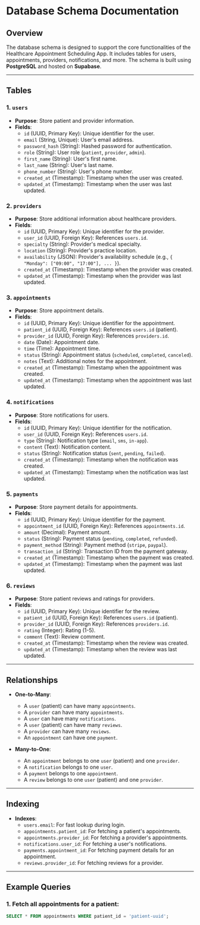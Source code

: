 # Database Schema Documentation

## Overview
The database schema is designed to support the core functionalities of the Healthcare Appointment Scheduling App. It includes tables for users, appointments, providers, notifications, and more. The schema is built using **PostgreSQL** and hosted on **Supabase**.

---

## Tables

### 1. `users`
- **Purpose**: Store patient and provider information.
- **Fields**:
  - `id` (UUID, Primary Key): Unique identifier for the user.
  - `email` (String, Unique): User's email address.
  - `password_hash` (String): Hashed password for authentication.
  - `role` (String): User role (`patient`, `provider`, `admin`).
  - `first_name` (String): User's first name.
  - `last_name` (String): User's last name.
  - `phone_number` (String): User's phone number.
  - `created_at` (Timestamp): Timestamp when the user was created.
  - `updated_at` (Timestamp): Timestamp when the user was last updated.

### 2. `providers`
- **Purpose**: Store additional information about healthcare providers.
- **Fields**:
  - `id` (UUID, Primary Key): Unique identifier for the provider.
  - `user_id` (UUID, Foreign Key): References `users.id`.
  - `specialty` (String): Provider's medical specialty.
  - `location` (String): Provider's practice location.
  - `availability` (JSON): Provider's availability schedule (e.g., `{ "Monday": ["09:00", "17:00"], ... }`).
  - `created_at` (Timestamp): Timestamp when the provider was created.
  - `updated_at` (Timestamp): Timestamp when the provider was last updated.

### 3. `appointments`
- **Purpose**: Store appointment details.
- **Fields**:
  - `id` (UUID, Primary Key): Unique identifier for the appointment.
  - `patient_id` (UUID, Foreign Key): References `users.id` (patient).
  - `provider_id` (UUID, Foreign Key): References `providers.id`.
  - `date` (Date): Appointment date.
  - `time` (Time): Appointment time.
  - `status` (String): Appointment status (`scheduled`, `completed`, `canceled`).
  - `notes` (Text): Additional notes for the appointment.
  - `created_at` (Timestamp): Timestamp when the appointment was created.
  - `updated_at` (Timestamp): Timestamp when the appointment was last updated.

### 4. `notifications`
- **Purpose**: Store notifications for users.
- **Fields**:
  - `id` (UUID, Primary Key): Unique identifier for the notification.
  - `user_id` (UUID, Foreign Key): References `users.id`.
  - `type` (String): Notification type (`email`, `sms`, `in-app`).
  - `content` (Text): Notification content.
  - `status` (String): Notification status (`sent`, `pending`, `failed`).
  - `created_at` (Timestamp): Timestamp when the notification was created.
  - `updated_at` (Timestamp): Timestamp when the notification was last updated.

### 5. `payments`
- **Purpose**: Store payment details for appointments.
- **Fields**:
  - `id` (UUID, Primary Key): Unique identifier for the payment.
  - `appointment_id` (UUID, Foreign Key): References `appointments.id`.
  - `amount` (Decimal): Payment amount.
  - `status` (String): Payment status (`pending`, `completed`, `refunded`).
  - `payment_method` (String): Payment method (`stripe`, `paypal`).
  - `transaction_id` (String): Transaction ID from the payment gateway.
  - `created_at` (Timestamp): Timestamp when the payment was created.
  - `updated_at` (Timestamp): Timestamp when the payment was last updated.

### 6. `reviews`
- **Purpose**: Store patient reviews and ratings for providers.
- **Fields**:
  - `id` (UUID, Primary Key): Unique identifier for the review.
  - `patient_id` (UUID, Foreign Key): References `users.id` (patient).
  - `provider_id` (UUID, Foreign Key): References `providers.id`.
  - `rating` (Integer): Rating (1-5).
  - `comment` (Text): Review comment.
  - `created_at` (Timestamp): Timestamp when the review was created.
  - `updated_at` (Timestamp): Timestamp when the review was last updated.

---

## Relationships
- **One-to-Many**:
  - A `user` (patient) can have many `appointments`.
  - A `provider` can have many `appointments`.
  - A `user` can have many `notifications`.
  - A `user` (patient) can have many `reviews`.
  - A `provider` can have many `reviews`.
  - An `appointment` can have one `payment`.

- **Many-to-One**:
  - An `appointment` belongs to one `user` (patient) and one `provider`.
  - A `notification` belongs to one `user`.
  - A `payment` belongs to one `appointment`.
  - A `review` belongs to one `user` (patient) and one `provider`.

---

## Indexing
- **Indexes**:
  - `users.email`: For fast lookup during login.
  - `appointments.patient_id`: For fetching a patient's appointments.
  - `appointments.provider_id`: For fetching a provider's appointments.
  - `notifications.user_id`: For fetching a user's notifications.
  - `payments.appointment_id`: For fetching payment details for an appointment.
  - `reviews.provider_id`: For fetching reviews for a provider.

---

## Example Queries
### 1. Fetch all appointments for a patient:
```sql
SELECT * FROM appointments WHERE patient_id = 'patient-uuid';